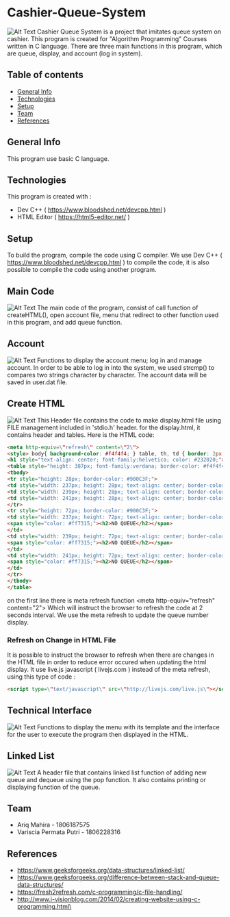 # Cashier-Queue-System
![Alt Text](http://g.recordit.co/cfHJtD0Oxy.gif)
Cashier Queue System is a project that imitates queue system on cashier. This program is created for "Algorithm Programming" Courses written in C language. There are three main functions in this program, which are queue, display, and account (log in system).

## Table of contents
* [General Info](#general-info)
* [Technologies](#technologies)
* [Setup](#setup)
* [Team](#team)
* [References](#references)

## General Info
This program use basic C language.

## Technologies
This program is created with :
* Dev C++ ( https://www.bloodshed.net/devcpp.html )
* HTML Editor ( https://html5-editor.net/ )

## Setup
To build the program, compile the code using C compiler. We use Dev C++ ( https://www.bloodshed.net/devcpp.html ) to compile the code, it is also possible to compile the code using another program.

## Main Code
![Alt Text](http://g.recordit.co/qPsNUenUK2.gif)
The main code of the program, consist of call function of createHTML(), open account file, menu that redirect to other function used in this program, and add queue function.

## Account 
![Alt Text](http://g.recordit.co/SGUXGnoM6x.gif)
Functions to display the account menu; log in and manage account. In order to be able to log in into the system, we used strcmp() to compares two strings character by character. The account data will be saved in user.dat file.

## Create HTML 
![Alt Text](http://g.recordit.co/HE0QAuQ0G0.gif)
This Header file contains the code to make display.html file using FILE management included in 'stdio.h' header. for the display.html, it contains header and tables. Here is the HTML code: 

```HTML
<meta http-equiv=\"refresh\" content=\"2\">
<style> body{ background-color: #f4f4f4; } table, th, td { border: 2px solid black; } </style>
<h1 style="text-align: center; font-family:helvetica; color: #232020;">CASHIER QUEUE</h1>
<table style="height: 387px; font-family:verdana; border-color: #f4f4f4; margin-left: auto; margin-right: auto;" width="989">
<tbody>
<tr style="height: 28px; border-color: #900C3F;">
<td style="width: 237px; height: 28px; text-align: center; border-color: #3a3535;"><span style="color: #3a3535;"><strong>CASHIER 1</strong></span></td>
<td style="width: 239px; height: 28px; text-align: center; border-color: #3a3535;"><span style="color: #3a3535;"><strong>CASHIER 2</strong></span></td>
<td style="width: 241px; height: 28px; text-align: center; border-color: #3a3535;"><span style="color: #3a3535;"><strong>CASHIER 3</strong></span></td>
</tr>
<tr style="height: 72px; border-color: #900C3F;">
<td style="width: 237px; height: 72px; text-align: center; border-color: #3a3535;">
<span style="color: #ff7315;"><h2>NO QUEUE</h2></span>
</td>
<td style="width: 239px; height: 72px; text-align: center; border-color: #3a3535;">
<span style="color: #ff7315;"><h2>NO QUEUE</h2></span>
</td>
<td style="width: 241px; height: 72px; text-align: center; border-color: #3a3535;">
<span style="color: #ff7315;"><h2>NO QUEUE</h2></span>
</td>
</tr>
</tbody>
</table>
```


on the first line there is meta refresh function
<meta http-equiv=\"refresh\" content=\"2\">
Which will instruct the browser to refresh the code at 2 seconds interval. We use the meta refresh to update the queue number display.

### Refresh on Change in HTML File
It is possible to instruct the browser to refresh when there are changes in the HTML file in order to reduce error occured when updating the html display. 
It use live.js javascript ( livejs.com ) instead of the meta refresh, using this type of code :
```HTML
<script type=\"text/javascript\" src=\"http://livejs.com/live.js\"></script>
```

## Technical Interface 
![Alt Text](http://g.recordit.co/HjP9P2RCXH.gif)
Functions to display the menu with its template and the interface for the user to execute the program then displayed in the HTML.

## Linked List
![Alt Text](http://g.recordit.co/QJQJMPze0C.gif)
A header file that contains linked list function of adding new queue and dequeue using the pop function. It also contains printing or displaying function of the queue.

## Team
* Ariq Mahira - 1806187575
* Variscia Permata Putri - 1806228316

## References
* https://www.geeksforgeeks.org/data-structures/linked-list/
* https://www.geeksforgeeks.org/difference-between-stack-and-queue-data-structures/
* https://fresh2refresh.com/c-programming/c-file-handling/
* http://www.i-visionblog.com/2014/02/creating-website-using-c-programming.html\


